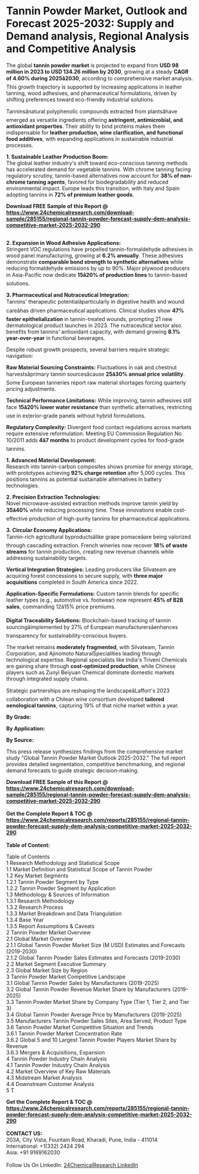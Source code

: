 <h1>Tannin Powder Market, Outlook and Forecast 2025-2032: Supply and Demand analysis, Regional Analysis and Competitive Analysis</h1><p>The global <strong>tannin powder market</strong> is projected to expand from <strong>USD 98 million in 2023 to USD 134.26 million by 2030</strong>, growing at a steady <strong>CAGR of 4.60% during 2025â2030</strong>, according to comprehensive market analysis. This growth trajectory is supported by increasing applications in leather tanning, wood adhesives, and pharmaceutical formulations, driven by shifting preferences toward eco-friendly industrial solutions.</p><p>Tanninsânatural polyphenolic compounds extracted from plantsâhave emerged as versatile ingredients offering <strong>astringent, antimicrobial, and antioxidant properties</strong>. Their ability to bind proteins makes them indispensable for <strong>leather production, wine clarification, and functional food additives</strong>, with expanding applications in sustainable industrial processes.</p><p><strong>1. Sustainable Leather Production Boom:</strong><br>
The global leather industry's shift toward eco-conscious tanning methods has accelerated demand for vegetable tannins. With chrome tanning facing regulatory scrutiny, tannin-based alternatives now account for <strong>38% of non-chrome tanning agents</strong>, favored for biodegradability and reduced environmental impact. Europe leads this transition, with Italy and Spain adopting tannins in <strong>72% of premium leather goods</strong>.</p><div><b>Download FREE Sample of this Report @ 
            <a href="https://www.24chemicalresearch.com/download-sample/285155/regional-tannin-powder-forecast-supply-dem-analysis-competitive-market-2025-2032-290">
            https://www.24chemicalresearch.com/download-sample/285155/regional-tannin-powder-forecast-supply-dem-analysis-competitive-market-2025-2032-290</a></b></div><br><p><strong>2. Expansion in Wood Adhesive Applications:</strong><br>
Stringent VOC regulations have propelled tannin-formaldehyde adhesives in wood panel manufacturing, growing at <strong>6.2% annually</strong>. These adhesives demonstrate <strong>comparable bond strength to synthetic alternatives</strong> while reducing formaldehyde emissions by up to 90%. Major plywood producers in Asia-Pacific now dedicate <strong>15â20% of production lines</strong> to tannin-based solutions.</p><p><strong>3. Pharmaceutical and Nutraceutical Integration:</strong><br>
Tannins' therapeutic potentialâparticularly in digestive health and wound careâhas driven pharmaceutical applications. Clinical studies show <strong>47% faster epithelialization</strong> in tannin-treated wounds, prompting 21 new dermatological product launches in 2023. The nutraceutical sector also benefits from tannins' antioxidant capacity, with demand growing <strong>8.1% year-over-year</strong> in functional beverages.</p><p>Despite robust growth prospects, several barriers require strategic navigation:</p><p><strong>Raw Material Sourcing Constraints:</strong> Fluctuations in oak and chestnut harvestsâprimary tannin sourcesâcause <strong>25â30% annual price volatility</strong>. Some European tanneries report raw material shortages forcing quarterly pricing adjustments.</p><p><strong>Technical Performance Limitations:</strong> While improving, tannin adhesives still face <strong>15â20% lower water resistance</strong> than synthetic alternatives, restricting use in exterior-grade panels without hybrid formulations.</p><p><strong>Regulatory Complexity:</strong> Divergent food contact regulations across markets require extensive reformulation. Meeting EU Commission Regulation No 10/2011 adds <strong>4â7 months</strong> to product development cycles for food-grade tannins.</p><p><strong>1. Advanced Material Development:</strong><br>
Research into tannin-carbon composites shows promise for energy storage, with prototypes achieving <strong>92% charge retention</strong> after 5,000 cycles. This positions tannins as potential sustainable alternatives in battery technologies.</p><p><strong>2. Precision Extraction Technologies:</strong><br>
Novel microwave-assisted extraction methods improve tannin yield by <strong>35â40%</strong> while reducing processing time. These innovations enable cost-effective production of high-purity tannins for pharmaceutical applications.</p><p><strong>3. Circular Economy Applications:</strong><br>
Tannin-rich agricultural byproductsâlike grape pomaceâare being valorized through cascading extraction. French wineries now recover <strong>18% of waste streams</strong> for tannin production, creating new revenue channels while addressing sustainability targets.</p><p><strong>Vertical Integration Strategies:</strong> Leading producers like Silvateam are acquiring forest concessions to secure supply, with <strong>three major acquisitions</strong> completed in South America since 2022.</p><p><strong>Application-Specific Formulations:</strong> Custom tannin blends for specific leather types (e.g., automotive vs. footwear) now represent <strong>45% of B2B sales</strong>, commanding 12â15% price premiums.</p><p><strong>Digital Traceability Solutions:</strong> Blockchain-based tracking of tannin sourcingâimplemented by 27% of European manufacturersâenhances transparency for sustainability-conscious buyers.</p><p>The market remains <strong>moderately fragmented</strong>, with Silvateam, Tannin Corporation, and Ajinomoto NaturalSpecialities leading through technological expertise. Regional specialists like India's Triveni Chemicals are gaining share through <strong>cost-optimized production</strong>, while Chinese players such as Zunyi Beiyuan Chemical dominate domestic markets through integrated supply chains.</p><p>Strategic partnerships are reshaping the landscapeâLaffort's 2023 collaboration with a Chilean wine consortium developed <strong>tailored oenological tannins</strong>, capturing 19% of that niche market within a year.</p><p><strong>By Grade:</strong></p><p><strong>By Application:</strong></p><p><strong>By Source:</strong></p><p>This press release synthesizes findings from the comprehensive market study "Global Tannin Powder Market Outlook 2025-2032." The full report provides detailed segmentation, competitive benchmarking, and regional demand forecasts to guide strategic decision-making.</p><div><b>Download FREE Sample of this Report @ 
            <a href="https://www.24chemicalresearch.com/download-sample/285155/regional-tannin-powder-forecast-supply-dem-analysis-competitive-market-2025-2032-290">
            https://www.24chemicalresearch.com/download-sample/285155/regional-tannin-powder-forecast-supply-dem-analysis-competitive-market-2025-2032-290</a></b></div><br><div><b>Get the Complete Report & TOC @ 
            <a href="https://www.24chemicalresearch.com/reports/285155/regional-tannin-powder-forecast-supply-dem-analysis-competitive-market-2025-2032-290">
            https://www.24chemicalresearch.com/reports/285155/regional-tannin-powder-forecast-supply-dem-analysis-competitive-market-2025-2032-290</a></b></div><br>
            <b>Table of Content:</b><p>Table of Contents<br />
1 Research Methodology and Statistical Scope<br />
1.1 Market Definition and Statistical Scope of Tannin Powder<br />
1.2 Key Market Segments<br />
1.2.1 Tannin Powder Segment by Type<br />
1.2.2 Tannin Powder Segment by Application<br />
1.3 Methodology & Sources of Information<br />
1.3.1 Research Methodology<br />
1.3.2 Research Process<br />
1.3.3 Market Breakdown and Data Triangulation<br />
1.3.4 Base Year<br />
1.3.5 Report Assumptions & Caveats<br />
2 Tannin Powder Market Overview<br />
2.1 Global Market Overview<br />
2.1.1 Global Tannin Powder Market Size (M USD) Estimates and Forecasts (2019-2030)<br />
2.1.2 Global Tannin Powder Sales Estimates and Forecasts (2019-2030)<br />
2.2 Market Segment Executive Summary<br />
2.3 Global Market Size by Region<br />
3 Tannin Powder Market Competitive Landscape<br />
3.1 Global Tannin Powder Sales by Manufacturers (2019-2025)<br />
3.2 Global Tannin Powder Revenue Market Share by Manufacturers (2019-2025)<br />
3.3 Tannin Powder Market Share by Company Type (Tier 1, Tier 2, and Tier 3)<br />
3.4 Global Tannin Powder Average Price by Manufacturers (2019-2025)<br />
3.5 Manufacturers Tannin Powder Sales Sites, Area Served, Product Type<br />
3.6 Tannin Powder Market Competitive Situation and Trends<br />
3.6.1 Tannin Powder Market Concentration Rate<br />
3.6.2 Global 5 and 10 Largest Tannin Powder Players Market Share by Revenue<br />
3.6.3 Mergers & Acquisitions, Expansion<br />
4 Tannin Powder Industry Chain Analysis<br />
4.1 Tannin Powder Industry Chain Analysis<br />
4.2 Market Overview of Key Raw Materials<br />
4.3 Midstream Market Analysis<br />
4.4 Downstream Customer Analysis<br />
5 T</p><div><b>Get the Complete Report & TOC @ 
            <a href="https://www.24chemicalresearch.com/reports/285155/regional-tannin-powder-forecast-supply-dem-analysis-competitive-market-2025-2032-290">
            https://www.24chemicalresearch.com/reports/285155/regional-tannin-powder-forecast-supply-dem-analysis-competitive-market-2025-2032-290</a></b></div><br><b>CONTACT US:</b><br>
            203A, City Vista, Fountain Road, Kharadi, Pune, India - 411014<br>
            International: +1(332) 2424 294<br>
            Asia: +91 9169162030 <br><br>
            Follow Us On LinkedIn: <a href="https://www.linkedin.com/company/24chemicalresearch/">24ChemicalResearch LinkedIn</a>